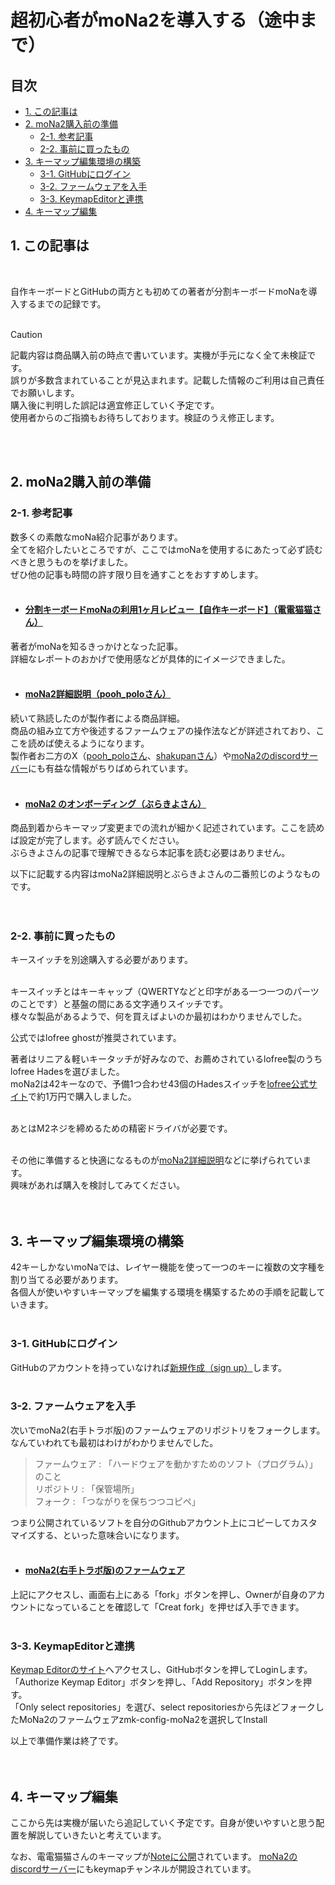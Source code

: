 # 超初心者がmoNa2を導入する（途中まで）

## 目次
  - [1. この記事は](#1-この記事は)
  - [2. moNa2購入前の準備](#2-moNa2購入前の準備)
    - [2-1. 参考記事](#2-1-参考記事)
    - [2-2. 事前に買ったもの](#2-2-事前に買ったもの)
  - [3. キーマップ編集環境の構築](#3-キーマップ編集環境の構築)
    - [3-1. GitHubにログイン](#3-1-GitHubにログイン)
    - [3-2. ファームウェアを入手](#3-2-ファームウェアを入手)
    - [3-3. KeymapEditorと連携](#3-3-KeymapEditorと連携)
  - [4. キーマップ編集](#4-キーマップ編集)


## 1. この記事は
<br>

自作キーボードとGitHubの両方とも初めての著者が分割キーボードmoNaを導入するまでの記録です。  
<br>

> [!CAUTION]
> 記載内容は商品購入前の時点で書いています。実機が手元になく全て未検証です。  
> 誤りが多数含まれていることが見込まれます。記載した情報のご利用は自己責任でお願いします。  
> 購入後に判明した誤記は適宜修正していく予定です。  
> 使用者からのご指摘もお待ちしております。検証のうえ修正します。  
<br>
<br>

## 2. moNa2購入前の準備

### 2-1. 参考記事

数多くの素敵なmoNa紹介記事があります。  
全てを紹介したいところですが、ここではmoNaを使用するにあたって必ず読むべきと思うものを挙げました。  
ぜひ他の記事も時間の許す限り目を通すことをおすすめします。  
<br>

- #### [分割キーボードmoNaの利用1ヶ月レビュー【自作キーボード】（電電猫猫さん）](https://note.com/electrical_cat/n/n4fbec3582384)
著者がmoNaを知るきっかけとなった記事。  
詳細なレポートのおかげで使用感などが具体的にイメージできました。  
<br>

- #### [moNa2詳細説明（pooh_poloさん）](https://github.com/sayu-hub/zmk-config-moNa2)
続いて熟読したのが製作者による商品詳細。  
商品の組み立て方や後述するファームウェアの操作法などが詳述されており、ここを読めば使えるようになります。  
製作者お二方のX（[pooh_poloさん](https://x.com/Pooh_pol0)、[shakupanさん](https://x.com/shakupan_/)）や[moNa2のdiscordサーバー](https://discord.gg/kJjDBDHGer)にも有益な情報がちりばめられています。  
<br>

- #### [moNa2 のオンボーディング（ぶらきよさん）](https://github.com/sayu-hub/zmk-config-moNa2/blob/main/docs/on-boarding.md)
商品到着からキーマップ変更までの流れが細かく記述されています。ここを読めば設定が完了します。必ず読んでください。  
ぶらきよさんの記事で理解できるなら本記事を読む必要はありません。  

以下に記載する内容はmoNa2詳細説明とぶらきよさんの二番煎じのようなものです。  
<br>
<br>

### 2-2. 事前に買ったもの

キースイッチを別途購入する必要があります。  
<br>

キースイッチとはキーキャップ（QWERTYなどと印字がある一つ一つのパーツのことです）と基盤の間にある文字通りスイッチです。  
様々な製品があるようで、何を買えばよいのか最初はわかりませんでした。  

公式ではlofree ghostが推奨されています。  

著者はリニア＆軽いキータッチが好みなので、お薦めされているlofree製のうちlofree Hadesを選びました。  
moNa2は42キーなので、予備1つ合わせ43個のHadesスイッチを[lofree公式サイト](https://lofree.co.jp/products/hades-low-profile-pom-switches)で約1万円で購入しました。  
<br>

あとはM2ネジを締めるための精密ドライバが必要です。  
<br>

その他に準備すると快適になるものが[moNa2詳細説明](https://github.com/sayu-hub/zmk-config-moNa2)などに挙げられています。  
興味があれば購入を検討してみてください。  
<br>
<br>

## 3. キーマップ編集環境の構築
42キーしかないmoNaでは、レイヤー機能を使って一つのキーに複数の文字種を割り当てる必要があります。  
各個人が使いやすいキーマップを編集する環境を構築するための手順を記載していきます。  
<br>

### 3-1. GitHubにログイン
GitHubのアカウントを持っていなければ[新規作成（sign up）](https://github.com/)します。  
<br>

### 3-2. ファームウェアを入手
次いでmoNa2(右手トラボ版)のファームウェアのリポジトリをフォークします。なんていわれても最初はわけがわかりませんでした。  
> ファームウェア : 「ハードウェアを動かすためのソフト（プログラム）」のこと  
> リポジトリ : 「保管場所」  
> フォーク : 「つながりを保ちつつコピペ」  

つまり公開されているソフトを自分のGithubアカウント上にコピーしてカスタマイズする、といった意味合いになります。  
<br>

- #### [moNa2(右手トラボ版)のファームウェア](https://github.com/sayu-hub/zmk-config-moNa2)

上記にアクセスし、画面右上にある「fork」ボタンを押し、Ownerが自身のアカウントになっていることを確認して「Creat fork」を押せば入手できます。  
<br>

### 3-3. KeymapEditorと連携
[Keymap Editorのサイト](https://nickcoutsos.github.io/keymap-editor/)へアクセスし、GitHubボタンを押してLoginします。  
「Authorize Keymap Editor」ボタンを押し、「Add Repository」ボタンを押す。  
「Only select repositories」を選び、select repositoriesから先ほどフォークしたMoNa2のファームウェアzmk-config-moNa2を選択してInstall  

以上で準備作業は終了です。  
<br>
<br>

## 4. キーマップ編集
ここから先は実機が届いたら追記していく予定です。自身が使いやすいと思う配置を解説していきたいと考えています。  

なお、電電猫猫さんのキーマップが[Noteに公開](https://note.com/electrical_cat/n/n4fbec3582384)されています。
[moNa2のdiscordサーバー](https://discord.gg/kJjDBDHGer)にもkeymapチャンネルが開設されています。
